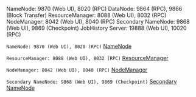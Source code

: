 

NameNode: 9870 (Web UI), 8020 (RPC)
DataNode: 9864 (RPC), 9866 (Block Transfer)
ResourceManager: 8088 (Web UI), 8032 (RPC)
NodeManager: 8042 (Web UI), 8040 (RPC)
Secondary NameNode: 9868 (Web UI), 9869 (Checkpoint)
JobHistory Server: 19888 (Web UI), 10020 (RPC)

```NameNode: 9870 (Web UI), 8020 (RPC)```
[NameNode](http://localhost:9870/dfshealth.html#tab-overview)

```ResourceManager: 8088 (Web UI), 8032 (RPC)```
[ResourceManager](http://localhost:8088/cluster)

``` NodeManager: 8042 (Web UI), 8040 (RPC) ```
[NodeManager](http://localhost:8042/node)

```Secondary NameNode: 9868 (Web UI), 9869 (Checkpoint)```
[Secondary NameNode](http://localhost:9868/status.html)
